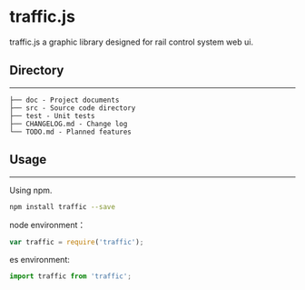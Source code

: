 # traffic.js

traffic.js a graphic library designed for rail control system web ui.

## Directory
---
```
├── doc - Project documents
├── src - Source code directory
├── test - Unit tests
├── CHANGELOG.md - Change log
└── TODO.md - Planned features
```

## Usage 
---
Using npm.

```bash
npm install traffic --save
```
node environment：

```js
var traffic = require('traffic');
```

es environment:
```js
import traffic from 'traffic';
```





